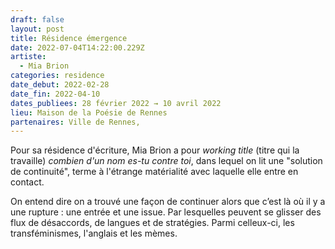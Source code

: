 ```yaml
---
draft: false
layout: post
title: Résidence émergence
date: 2022-07-04T14:22:00.229Z
artiste:
  - Mia Brion
categories: residence
date_debut: 2022-02-28
date_fin: 2022-04-10
dates_publiees: 28 février 2022 → 10 avril 2022
lieu: Maison de la Poésie de Rennes
partenaires: Ville de Rennes,
---
```

Pour sa résidence d'écriture, Mia Brion a pour *working title* (titre qui la travaille) *combien d'un nom es-tu contre toi*, dans lequel on lit une "solution de continuité", terme à l'étrange matérialité avec laquelle elle entre en contact. 

On entend dire on a trouvé une façon de continuer alors que c’est là où il y a une rupture : une entrée et une issue. Par lesquelles peuvent se glisser des flux de désaccords, de langues et de stratégies. Parmi celleux-ci, les transféminismes, l'anglais et les mèmes.